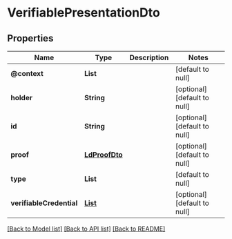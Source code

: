 # VerifiablePresentationDto
## Properties

| Name | Type | Description | Notes |
|------------ | ------------- | ------------- | -------------|
| **@context** | **List** |  | [default to null] |
| **holder** | **String** |  | [optional] [default to null] |
| **id** | **String** |  | [optional] [default to null] |
| **proof** | [**LdProofDto**](LdProofDto.md) |  | [optional] [default to null] |
| **type** | **List** |  | [default to null] |
| **verifiableCredential** | [**List**](VerifiableCredentialDto.md) |  | [optional] [default to null] |

[[Back to Model list]](../README.md#documentation-for-models) [[Back to API list]](../README.md#documentation-for-api-endpoints) [[Back to README]](../README.md)

